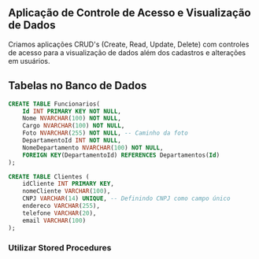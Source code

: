 ## Aplicação de Controle de Acesso e Visualização de Dados ##

Criamos aplicações CRUD's (Create, Read, Update, Delete) com controles de acesso para a visualização de dados além dos cadastros e alterações em usuários.


## Tabelas no Banco de Dados ##

```sql
CREATE TABLE Funcionarios(
    Id INT PRIMARY KEY NOT NULL, 
    Nome NVARCHAR(100) NOT NULL,
    Cargo NVARCHAR(100) NOT NULL,
    Foto NVARCHAR(255) NOT NULL, -- Caminho da foto
    DepartamentoId INT NOT NULL,
    NomeDepartamento NVARCHAR(100) NOT NULL,
    FOREIGN KEY(DepartamentoId) REFERENCES Departamentos(Id)
);

CREATE TABLE Clientes (
    idCliente INT PRIMARY KEY,
    nomeCliente VARCHAR(100),
    CNPJ VARCHAR(14) UNIQUE, -- Definindo CNPJ como campo único
    endereco VARCHAR(255),
    telefone VARCHAR(20),
    email VARCHAR(100)
);
```
### Utilizar Stored Procedures ###
